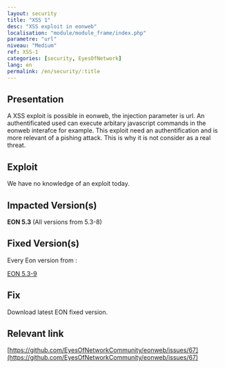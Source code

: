 ```yaml
---
layout: security
title: "XSS 1"
desc: "XSS exploit in eonweb"
localisation: "module/module_frame/index.php"
parametre: "url"
niveau: "Medium"
ref: XSS-1
categories: [security, EyesOfNetwork]
lang: en
permalink: /en/security/:title
---
```


## Presentation

A XSS exploit is possible in eonweb, the injection parameter is url. An authentificated used can execute arbitary javascript commands in the eonweb interafce for example. This exploit need an authentification and is more relevant of a pishing attack. This is why it is not consider as a real threat.

## Exploit

We have no knowledge of an exploit today.

## Impacted Version(s)

**EON 5.3** (All versions from 5.3-8)

## Fixed Version(s)

Every Eon version from : 

[EON 5.3-9](https://github.com/EyesOfNetworkCommunity/eonweb/releases/tag/5.3-9)

## Fix

Download latest EON fixed version.


## Relevant link

[https://github.com/EyesOfNetworkCommunity/eonweb/issues/67](https://github.com/EyesOfNetworkCommunity/eonweb/issues/67)
